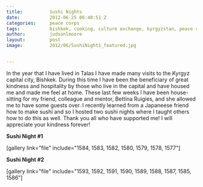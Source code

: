```yaml
---
title:			Sushi Nights
date:			2012-06-25 06:40:51 Z
categories:		peace corps
tags:			bishkek, cooking, culture exchange, kyrgyzstan, peace corps, sushi, thanks
author:			judsonlmoore
layout:			post
image:			2012/06/SushiNight1_featured.jpg


---
```


In the year that I have lived in Talas I have made many visits to the Kyrgyz capital city, Bishkek. During this time I have been the beneficiary of great kindness and hospitality by those who live in the capital and have housed me and made me feel at home. These last few weeks I have been house-sitting for my friend, colleague and mentor, Bettina Ruigies, and she allowed me to have some guests over. I recently learned from a Japaneese friend how to make sushi and so I hosted two sushi nights where I taught others how to do this as well. Thank you all who have supported me! I will appreciate your kindness forever!

**Sushi Night #1**

[gallery link="file" include="1584, 1583, 1582, 1580, 1579, 1578, 1577"]

**Sushi Night #2**

[gallery link="file" include="1593, 1592, 1591, 1590, 1589, 1588, 1587, 1585, 1586"]
